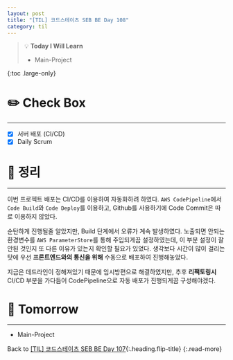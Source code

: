 ```yaml
---
layout: post
title: "[TIL] 코드스테이츠 SEB BE Day 108"
category: til
---
```

> 💡 **Today I Will Learn**
>
> * Main-Project

{:toc .large-only}

# ✏️ Check Box
***

* [x] <label>서버 배포 (CI/CD)</label>
* [x] <label>Daily Scrum</label>

# 📌 정리
***

이번 프로젝트 배포는 CI/CD를 이용하여 자동화하려 하였다. `AWS CodePipeline`에서 `Code Build`와 `Code Deploy`를 이용하고, Github를 사용하기에 Code Commit은 따로 이용하지 않았다.

순탄하게 진행될줄 알았지만, Build 단계에서 오류가 계속 발생하였다. 노출되면 안되는 환경변수를 `AWS ParameterStore`를 통해 주입되게끔 설정하였는데, 이 부분 설정이 잘 안된 것인지 또 다른 이유가 있는지 확인할 필요가 있었다. 생각보다 시간이 많이 걸리는 탓에 우선 **프론트엔드와의 통신을 위해** 수동으로 배포하여 진행해놓았다.

지금은 데드라인이 정해져있기 때문에 임시방편으로 해결하였지만, 추후 **리팩토링시** CI/CD 부분을 가다듬어 CodePipeline으로 자동 배포가 진행되게끔 구성해야겠다.

# 🎯 Tomorrow
***

* Main-Project

Back to [[TIL] 코드스테이츠 SEB BE Day 107](221004-til){:.heading.flip-title}
{:.read-more}